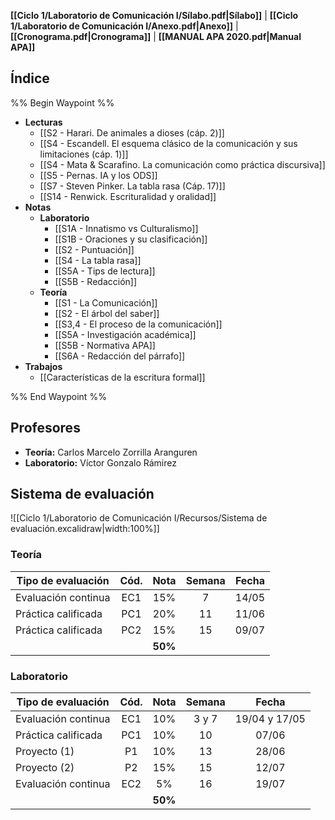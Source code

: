 **[[Ciclo 1/Laboratorio de Comunicación I/Sílabo.pdf|Sílabo]]** | **[[Ciclo 1/Laboratorio de Comunicación I/Anexo.pdf|Anexo]]** | **[[Cronograma.pdf|Cronograma]]** | **[[MANUAL APA 2020.pdf|Manual APA]]**

## Índice

%% Begin Waypoint %%
- **Lecturas**
	- [[S2 - Harari. De animales a dioses (cáp. 2)]]
	- [[S4 - Escandell. El esquema clásico de la comunicación y sus limitaciones (cáp. 1)]]
	- [[S4 - Mata & Scarafino. La comunicación como práctica discursiva]]
	- [[S5 - Pernas. IA y los ODS]]
	- [[S7 - Steven Pinker. La tabla rasa (Cáp. 17)]]
	- [[S14 - Renwick. Escrituralidad y oralidad]]
- **Notas**
	- **Laboratorio**
		- [[S1A - Innatismo vs Culturalismo]]
		- [[S1B - Oraciones y su clasificación]]
		- [[S2 - Puntuación]]
		- [[S4 - La tabla rasa]]
		- [[S5A - Tips de lectura]]
		- [[S5B - Redacción]]
	- **Teoría**
		- [[S1 - La Comunicación]]
		- [[S2 - El árbol del saber]]
		- [[S3,4 - El proceso de la comunicación]]
		- [[S5A - Investigación académica]]
		- [[S5B - Normativa APA]]
		- [[S6A - Redacción del párrafo]]
- **Trabajos**
	- [[Características de la escritura formal]]

%% End Waypoint %%

## Profesores 

- **Teoría:** Carlos Marcelo Zorrilla Aranguren
- **Laboratorio:** Víctor Gonzalo Rámirez

## Sistema de evaluación

![[Ciclo 1/Laboratorio de Comunicación I/Recursos/Sistema de evaluación.excalidraw|width:100%]]

### Teoría

| Tipo de evaluación  | Cód. |  Nota   | Semana | Fecha |
| ------------------- | :--: | :-----: | :----: | :---: |
| Evaluación continua | EC1  |   15%   |   7    | 14/05 |
| Práctica calificada | PC1  |   20%   |   11   | 11/06 |
| Práctica calificada | PC2  |   15%   |   15   | 09/07 |
|                     |      | **50%** |        |       |

### Laboratorio

| Tipo de evaluación  | Cód. |  Nota   | Semana |     Fecha     |
| ------------------- | :--: | :-----: | :----: | :-----------: |
| Evaluación continua | EC1  |   10%   | 3 y 7  | 19/04 y 17/05 |
| Práctica calificada | PC1  |   10%   |   10   |     07/06     |
| Proyecto (1)        |  P1  |   10%   |   13   |     28/06     |
| Proyecto (2)        |  P2  |   15%   |   15   |     12/07     |
| Evaluación continua | EC2  |   5%    |   16   |     19/07     |
|                     |      | **50%** |        |               |
